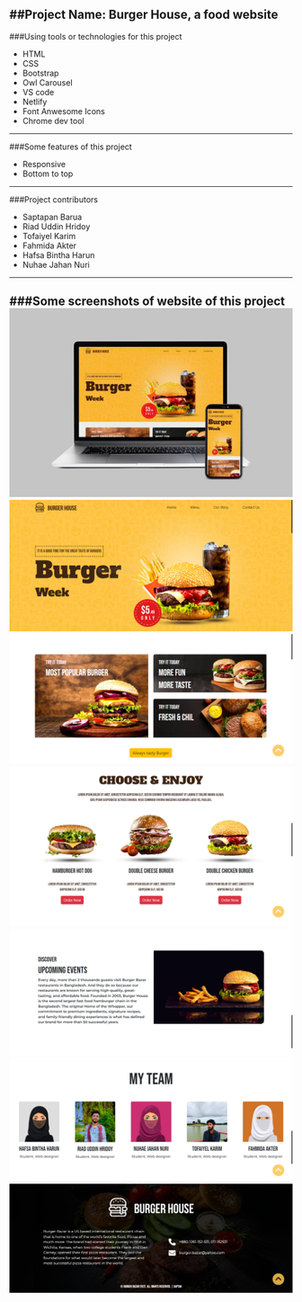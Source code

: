 ##Project Name: Burger House, a food website
---
###Using tools or technologies for this project
- HTML
- CSS
- Bootstrap
- Owl Carousel
- VS code
- Netlify
- Font Anwesome Icons
- Chrome dev tool
---
###Some features of this project
- Responsive
- Bottom to top
---
###Project contributors

- Saptapan Barua
- Riad Uddin Hridoy
- Tofaiyel Karim
- Fahmida Akter
- Hafsa Bintha Harun
- Nuhae Jahan Nuri
---
###Some screenshots of website of this project
![screenshot1](./image/pic1.PNG)
![screenshot1](./image/pic2.PNG)
![screenshot1](./image/pic3.PNG)
![screenshot1](./image/pic4.PNG)
![screenshot1](./image/pic5.PNG)
![screenshot1](./image/pic6.PNG)
![screenshot1](./image/pic7.PNG)
---
